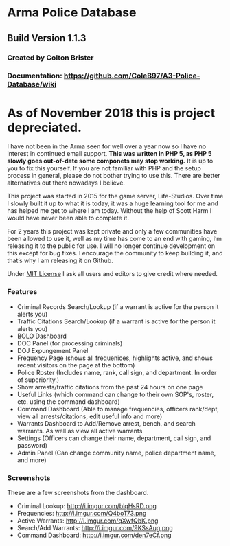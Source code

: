 # Arma Police Database
## Build Version 1.1.3
### Created by Colton Brister
### Documentation: https://github.com/ColeB97/A3-Police-Database/wiki

# As of November 2018 this is project depreciated.
I have not been in the Arma seen for well over a year now so I have no interest in continued email support. **This was written in PHP 5, as PHP 5 slowly goes out-of-date some componets may stop working.** It is up to you to fix this yourself. If you are not familiar with PHP and the setup process in general, please do not bother trying to use this. There are better alternatives out there nowadays I believe.

This project was started in 2015 for the game server, Life-Studios. Over time I slowly built it up to what it is today, it was a huge learning tool for me and has helped me get to where I am today. Without the help of Scott Harm I would have never been able to complete it.

For 2 years this project was kept private and only a few communities have been allowed to use it, well as my time has come to an end with gaming, I’m releasing it to the public for use. I will no longer continue development on this except for bug fixes. I encourage the community to keep building it, and that’s why I am releasing it on Github.

Under [MIT License](https://github.com/ColeB97/A3-Police-Database/blob/master/LICENSE) I ask all users and editors to give credit where needed.

### Features
- Criminal Records Search/Lookup (if a warrant is active for the person it alerts you)
- Traffic Citations Search/Lookup (if a warrant is active for the person it alerts you)
- BOLO Dashboard
- DOC Panel (for processing criminals)
- DOJ Expungement Panel
- Frequency Page (shows all frequenices, highlights active, and shows recent visitors on the page at the bottom)
- Police Roster (Includes name, rank, call sign, and department. In order of superiority.)
- Show arrests/traffic citations from the past 24 hours on one page
- Useful Links (which command can change to their own SOP's, roster, etc. using the command dashboard)
- Command Dashboard (Able to manage frequencies, officers rank/dept, view all arrests/citations, edit useful info and more)
- Warrants Dashboard to Add/Remove arrest, bench, and search warrants. As well as view all active warrants
- Settings (Officers can change their name, department, call sign, and password)
- Admin Panel (Can change community name, police department name, and more)

### Screenshots
These are a few screenshots from the dashboard.
- Criminal Lookup: http://i.imgur.com/blqHsRD.png
- Frequencies: http://i.imgur.com/Q4boT73.png
- Active Warrants: http://i.imgur.com/qXwfQbK.png
- Search/Add Warrants: http://i.imgur.com/9KSsAug.png
- Command Dashboard: http://i.imgur.com/den7eCf.png
